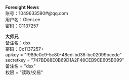 **Foresight News**  
账号：1049633590#@qq.com  
用户名：GlenLee  
密码：C1137257  
  
**大师兄**  
备注名：dsx  
密码：Cc1137257+  
apikey = "f989e0c9-5c80-48ed-bd36-bc02099bcede"  
secretkey = "747BD88E0B69D1A2F48CEB9CE605B099"  
备注名 = "dsx"  
权限 = "读取/交易"  
  
  
  
  


